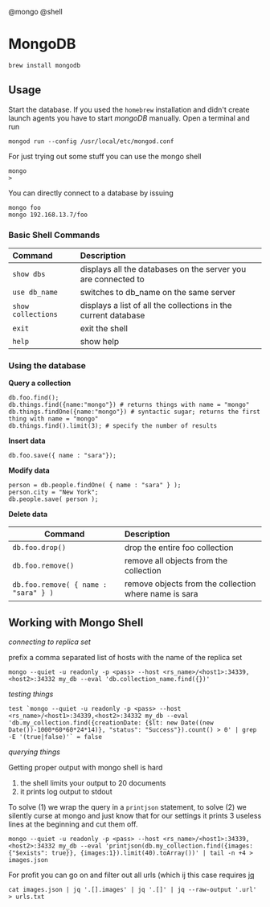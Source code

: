 @mongo @shell

# MongoDB #

	brew install mongodb

## Usage ##

Start the database. If you used the `homebrew` installation and didn't create launch agents you have to start _mongoDB_ manually. Open a terminal and run

	mongod run --config /usr/local/etc/mongod.conf

For just trying out some stuff you can use the mongo shell

	mongo
	>

You can directly connect to a database by issuing

	mongo foo
	mongo 192.168.13.7/foo

### Basic Shell Commands ###

| Command | Description |
| :---- | :---- |
| `show dbs` | displays all the databases on the server you are connected to |
| `use db_name` | switches to db_name on the same server |
| `show collections` | displays a list of all the collections in the current database |
| `exit` | exit the shell |
| `help `| show help |

### Using the database ###

**Query a collection**

	db.foo.find();
	db.things.find({name:"mongo"}) # returns things with name = "mongo"
	db.things.findOne({name:"mongo"}) # syntactic sugar; returns the first thing with name = "mongo"
	db.things.find().limit(3); # specify the number of results

**Insert data**

	db.foo.save({ name : "sara"});

**Modify data**

	person = db.people.findOne( { name : "sara" } );
	person.city = "New York";
	db.people.save( person );

**Delete data**

| Command | Description |
| ------ | :---- |
| `db.foo.drop()` |	drop the entire foo collection |
| `db.foo.remove()` | remove all objects from the collection |
| `db.foo.remove( { name : "sara" } )`	|	remove objects from the collection where name is sara |

## Working with Mongo Shell

*connecting to replica set*

prefix a comma separated list of hosts with the name of the replica set

```shell
mongo --quiet -u readonly -p <pass> --host <rs_name>/<host1>:34339,<host2>:34332 my_db --eval 'db.collection_name.find({})'
```

*testing things*

```shell
test `mongo --quiet -u readonly -p <pass> --host <rs_name>/<host1>:34339,<host2>:34332 my_db --eval 'db.my_collection.find({creationDate: {$lt: new Date((new Date())-1000*60*60*24*14)}, "status": "Success"}).count() > 0' | grep -E '(true|false)'` = false
```

*querying things*

Getting proper output with mongo shell is hard

1. the shell limits your output to 20 documents
2. it prints log output to stdout

To solve (1) we wrap the query in a `printjson` statement, to solve (2) we silently curse at mongo and  just know that for our settings it prints 3 useless lines at the beginning and cut them off.

```shell
mongo --quiet -u readonly -p <pass> --host <rs_name>/<host1>:34339,<host2>:34332 my_db --eval 'printjson(db.my_collection.find({images: {"$exists": true}}, {images:1}).limit(40).toArray())' | tail -n +4 > images.json
```

For profit you can go on and filter out all urls (which ij this case requires [jq](https://stedolan.github.io/jq/)

```shell
cat images.json | jq '.[].images' | jq '.[]' | jq --raw-output '.url' > urls.txt
```


